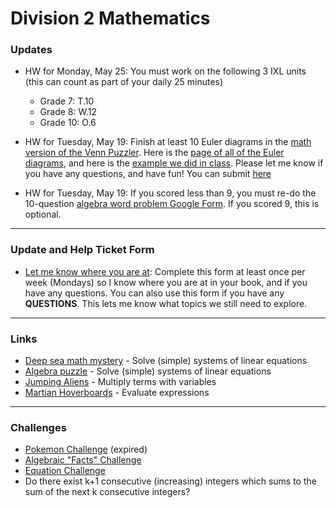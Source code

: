 # Division 2 Mathematics

### Updates

* HW for Monday, May 25: You must work on the following 3 IXL units (this can count as part of your daily 25 minutes)
  * Grade 7: T.10
  * Grade 8: W.12
  * Grade 10: O.6

* HW for Tuesday, May 19: Finish at least 10 Euler diagrams in the <a href="https://vchan2.github.io/div2/Venn_puzzler_math_version.pdf"> math version of the Venn Puzzler</a>. Here is the <a href="https://vchan2.github.io/div2/Venn_puzzler_math_version_euler_diagrams.pdf"> page of all of the Euler diagrams</a>, and here is the <a href="https://vchan2.github.io/div2/Venn_puzzler_math_version_eg.jpg"> example we did in class</a>. Please let me know if you have any questions, and have fun! You can submit <a href="https://forms.gle/TTFDuJbAN4imeAxv7"> here</a>

* HW for Tuesday, May 19: If you scored less than 9, you must re-do  the 10-question <a href="https://forms.gle/5tRVVoEgscnGDixJ8"> algebra word problem Google Form</a>. If you scored 9, this is optional.

---

### Update and Help Ticket Form
<!--* For Monday's class: <a href="https://docs.google.com/spreadsheets/d/1ema5Q5k6BlUWyZKvT-BGBoPv9iUM7IzCbIpHrIY5wAY/edit?usp=sharing">Awwapp links</a>-->
<!--<a href="https://vchan2.github.io/div2/Triangular%20numbers.pdf"> Triangular Numbers worksheet</a>-->
* <a href="https://docs.google.com/forms/d/e/1FAIpQLSdwd1gGPLT06LTX-wfmoZQfu8dhYr0geGC0SXo51dXV_Qrw4g/viewform?usp=sf_link"> Let me know where you are at</a>: Complete this form at least once per week (Mondays) so I know where you are at in your book, and if you have any questions. You can also use this form if you have any **QUESTIONS**. This lets me know what topics we still need to explore. 

---

### Links

* <a href="https://www.mathplayground.com/deep_sea_math_mystery.html">Deep sea math mystery</a> - Solve (simple) systems of linear equations
* <a href="https://www.mathplayground.com/algebra_puzzle.html">Algebra puzzle</a> - Solve (simple) systems of linear equations
* <a href="https://www.mathplayground.com/ASB_JumpingAliens.html">Jumping Aliens</a> - Multiply terms with variables
* <a href="https://www.mathplayground.com/ASB_MartianHoverboards.html">Martian Hoverboards</a> - Evaluate expressions


<!--
For Tuesday, April 14: 
* Keep working through workbooks.
* Keep working through IXL problems related to algebra. You may find the grade 7 unit U a little too easy, especially compared to what we do in class - some harder ones can be found at higher grades, such as: Grade 10, G.5, and Grade 11, B.1. 
-->
---

### Challenges
* <a href="https://MerrickMath.github.io/MerrickMath.github.io-PokemonChallenge/"> Pokemon Challenge</a> (expired)
* <a href="https://vchan2.github.io/div2/Algebra_challenge.pdf"> Algebraic "Facts" Challenge</a>
* <a href="https://vchan2.github.io/div2/equation_challenge.pdf"> Equation Challenge</a>
* Do there exist k+1 consecutive (increasing) integers which sums to the sum of the next k consecutive integers?


<!--
### Materials 
* <a href="https://MerrickMath.github.io/grade4/shapealgebra.pdf"> Shape Algebra </a>
-->

<!--
### Projects 
* <a href="https://MerrickMath.github.io/MerrickMath.github.io-PokemonChallenge/"> Pokemon Challenge</a> 
-->
